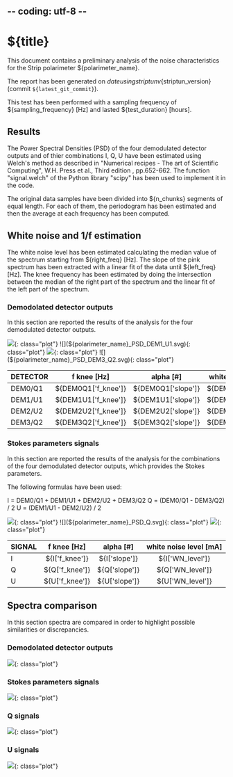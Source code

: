 ## -- coding: utf-8 --

<h1>${title}</h1>

This document contains a preliminary analysis of the noise characteristics for
the Strip polarimeter ${polarimeter_name}.

The report has been generated on ${date} using striptun v${striptun_version}
(commit `${latest_git_commit}`). 

This test has been performed with a sampling frequency of ${sampling_frequency} [Hz]
 and lasted ${test_duration} [hours].

<h2>Results</h2>

The Power Spectral Densities (PSD) of the four demodulated detector outputs and of 
thier combinations I, Q, U have been estimated using Welch's method as described in 
"Numerical recipes - The art of Scientific Computing", W.H. Press et al., Third edition
, pp.652-662. The function "signal.welch" of the Python library "scipy" has been used to 
implement it in the code.

The original data samples have been divided into ${n_chunks} segments of equal length. 
For each of them, the periodogram has been estimated and then the average at each 
frequency has been computed.

<h2>White noise and 1/f estimation</h2>

The white noise level has been estimated calculating the median value of the spectrum starting 
from ${right_freq} [Hz]. 
The slope of the pink spectrum has been extracted with a linear fit of the data until 
${left_freq} [Hz]. 
The knee frequency has been estimated by doing the intersection between the median of the right
part of the spectrum and the linear fit of the left part of the spectrum.

<h3>Demodolated detector outputs</h3>

In this section are reported the results of the analysis for the four demodulated detector 
outputs.

![](${polarimeter_name}_PSD_DEM0_Q1.svg){: class="plot"}
![](${polarimeter_name}_PSD_DEM1_U1.svg){: class="plot"}
![](${polarimeter_name}_PSD_DEM2_U2.svg){: class="plot"}
![](${polarimeter_name}_PSD_DEM3_Q2.svg){: class="plot"}


DETECTOR  | f knee [Hz]          | alpha [#]           | white noise level [mA] 
--------- |:--------------------:|:-------------------:|:----------------------:
DEM0/Q1   | ${DEM0Q1['f_knee']} | ${DEM0Q1['slope']} | ${DEM0Q1['WN_level']} 
DEM1/U1   | ${DEM1U1['f_knee']} | ${DEM1U1['slope']} | ${DEM1U1['WN_level']} 
DEM2/U2   | ${DEM2U2['f_knee']} | ${DEM2U2['slope']} | ${DEM2U2['WN_level']} 
DEM3/Q2   | ${DEM3Q2['f_knee']} | ${DEM3Q2['slope']} | ${DEM3Q2['WN_level']} 


<h3>Stokes parameters signals</h3>

In this section are reported the results of the analysis for the combinations of the four 
demodulated detector outputs, which provides the Stokes parameters.

The following formulas have been used:

I = DEM0/Q1 + DEM1/U1 + DEM2/U2 + DEM3/Q2 
Q = (DEM0/Q1 - DEM3/Q2) / 2 
U = (DEM1/U1 - DEM2/U2) / 2 

![](${polarimeter_name}_PSD_I.svg){: class="plot"}
![](${polarimeter_name}_PSD_Q.svg){: class="plot"}
![](${polarimeter_name}_PSD_U.svg){: class="plot"}

SIGNAL  | f knee [Hz]    | alpha [#]     | white noise level [mA] 
------- |:--------------:|:-------------:|:----------------------:
I       | ${I['f_knee']} | ${I['slope']} | ${I['WN_level']} 
Q       | ${Q['f_knee']} | ${Q['slope']} | ${Q['WN_level']} 
U       | ${U['f_knee']} | ${U['slope']} | ${U['WN_level']} 

<h2>Spectra comparison</h2>

In this section spectra are compared in order to highlight possible similarities or discrepancies.

<h3>Demodolated detector outputs</h3>

![](${polarimeter_name}_PSD_all_detectors.svg){: class="plot"}


<h3>Stokes parameters signals</h3>

![](${polarimeter_name}_PSD_I_Q_U){: class="plot"}


<h3>Q signals</h3>

![](${polarimeter_name}_PSD_DEM0_Q1_DEM3_Q2_Q.svg){: class="plot"}


<h3>U signals</h3>

![](${polarimeter_name}_PSD_DEM1_U1_DEM2_U2_U.svg){: class="plot"}


